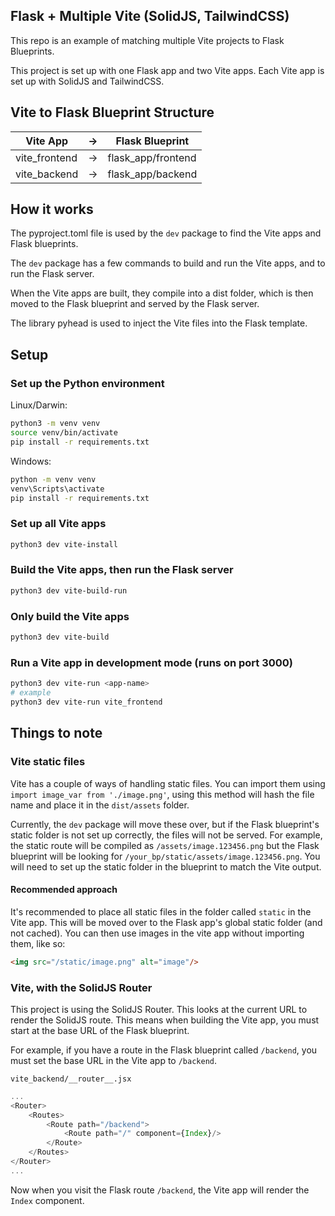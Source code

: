 ## Flask + Multiple Vite (SolidJS, TailwindCSS)

This repo is an example of matching multiple Vite projects to Flask Blueprints.

This project is set up with one Flask app and two Vite apps. Each Vite app is set up with SolidJS and TailwindCSS.

## Vite to Flask Blueprint Structure

| Vite App      | -> | Flask Blueprint    |
|---------------|----|--------------------|
| vite_frontend | -> | flask_app/frontend |
| vite_backend  | -> | flask_app/backend  |

## How it works

The pyproject.toml file is used by the `dev` package to find the Vite apps and Flask blueprints.

The `dev` package has a few commands to build and run the Vite apps, and to run the Flask server.

When the Vite apps are built, they compile into a dist folder, which is then moved to the Flask
blueprint and served by the Flask server.

The library pyhead is used to inject the Vite files into the Flask template.


## Setup

### Set up the Python environment

Linux/Darwin:

```bash
python3 -m venv venv
source venv/bin/activate
pip install -r requirements.txt
```

Windows:

```bash
python -m venv venv
venv\Scripts\activate
pip install -r requirements.txt
```

### Set up all Vite apps

```bash
python3 dev vite-install
```

### Build the Vite apps, then run the Flask server

```bash
python3 dev vite-build-run
```

### Only build the Vite apps

```bash
python3 dev vite-build
```

### Run a Vite app in development mode (runs on port 3000)

```bash
python3 dev vite-run <app-name>
# example
python3 dev vite-run vite_frontend
```

## Things to note

### Vite static files

Vite has a couple of ways of handling static files.
You can import them using `import image_var from './image.png'`, using this method
will hash the file name and place it in the `dist/assets` folder.

Currently, the `dev` package will move these over, but if the Flask blueprint's static folder is
not set up correctly, the files will not be served. For example, the static route will be compiled
as `/assets/image.123456.png` but the Flask blueprint will be looking for
`/your_bp/static/assets/image.123456.png`. You will need to set up the static folder in the blueprint
to match the Vite output.

#### Recommended approach

It's recommended to place all static files in the folder called `static`
in the Vite app. This will be moved over to the Flask app's global static folder (and not cached).
You can then use images in the vite app without importing them, like so:

```html
<img src="/static/image.png" alt="image"/>
```

### Vite, with the SolidJS Router

This project is using the SolidJS Router. This looks at the current URL to render the SolidJS route.
This means when building the Vite app, you must start at the base URL of the Flask blueprint.

For example, if you have a route in the Flask blueprint called `/backend`, you must set the base URL
in the Vite app to `/backend`.

`vite_backend/__router__.jsx`

```javascript
...
<Router>
    <Routes>
        <Route path="/backend">
            <Route path="/" component={Index}/>
        </Route>
    </Routes>
</Router>
...
```

Now when you visit the Flask route `/backend`, the Vite app will render the `Index` component.
